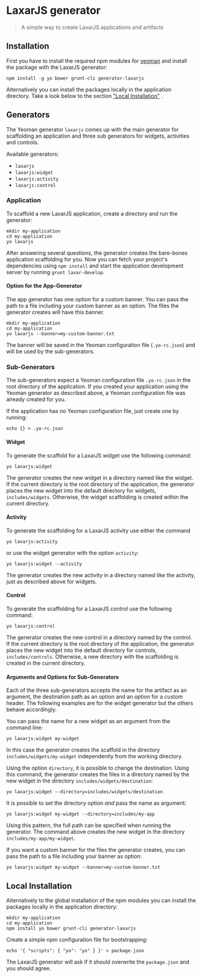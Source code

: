 # LaxarJS generator

> A simple way to create LaxarJS applications and artifacts


## Installation

First you have to install the required npm modules for [yeoman](http://yeoman.io/) and install the package with the LaxarJS generator:
```
npm install -g yo bower grunt-cli generator-laxarjs
```

Alternatively you can install the packages locally in the application directory.
Take a look below to the section ["Local Installation"](#local-installation) .


## Generators

The Yeoman generator `laxarjs` comes up with the main generator for scaffolding an application and three sub generators for widgets, activities and controls.

Available generators:
- `laxarjs`
- `laxarjs:widget`
- `laxarjs:activity`
- `laxarjs:control`


### Application

To scaffold a new LaxarJS application, create a directory and run the generator:

```console
mkdir my-application
cd my-application
yo laxarjs
```

After answering several questions, the generator creates the bare-bones application scaffolding for you.
Now you can fetch your project's dependencies using `npm install` and start the application development server by running `grunt laxar-develop`.


#### Option for the App-Generator

The app generator has one option for a custom banner.
You can pass the path to a file including your custom banner as an option.
The files the generator creates will have this banner.

```console
mkdir my-application
cd my-application
yo laxarjs --banner=my-custom-banner.txt
```

The banner will be saved in the Yeoman configuration file (`.yo-rc.json`) and will be used by the sub-generators.


### Sub-Generators

The sub-generators expect a Yeoman configuration file `.yo-rc.json` in the root directory of the application.
If you created your application using the Yeoman generator as described above, a Yeoman configuration file was already created for you.

If the application has no Yeoman configuration file, just create one by running:

```console
echo {} > .yo-rc.json
```


#### Widget

To generate the scaffold for a LaxarJS widget use the following command:

```console
yo laxarjs:widget
```

The generator creates the new widget in a directory named like the widget.
If the current directory is the root directory of the application, the generator places the new widget into the default directory for widgets, `includes/widgets`.
Otherwise, the widget scaffolding is created within the current directory.


#### Activity

To generate the scaffolding for a LaxarJS activity use either the command

```console
yo laxarjs:activity
```

or use the widget generator with the option `activity`:

```console
yo laxarjs:widget --activity
```

The generator creates the new activity in a directory named like the activity, just as described above for widgets.


#### Control

To generate the scaffolding for a LaxarJS control use the following command:

```console
yo laxarjs:control
```

The generator creates the new control in a directory named by the control.
If the current directory is the root directory of the application, the generator places the new widget into the default directory for controls, `includes/controls`.
Otherwise, a new directory with the scaffolding is created in the current directory.


#### Arguments and Options for Sub-Generators

Each of the three sub-generators accepts the name for the artifact as an argument, the destination path as an option and an option for a custom header.
The following examples are for the widget generator but the others behave accordingly.

You can pass the name for a new widget as an argument from the command line:

```console
yo laxarjs:widget my-widget
```

In this case the generator creates the scaffold in the directory `includes/widgets/my-widget` independently from the working directory.


Using the option `directory`, it is possible to change the destination.
Using this command, the generator creates the files in a directory named by the new widget in the directory `includes/widgets/destination`:

```console
yo laxarjs:widget --directory=includes/widgets/destination
```

It is possible to set the directory option *and* pass the name as argument:

```console
yo laxarjs:widget my-widget --directory=includes/my-app
```

Using this pattern, the full path can be specified when running the generator.
The command above creates the new widget in the directory `includes/my-app/my-widget`.

If you want a custom banner for the files the generator creates, you can pass the path to a file including your banner as option:

```console
yo laxarjs:widget my-widget --banner=my-custom-banner.txt
```


## Local Installation

Alternatively to the global installation of the npm modules you can install the packages locally in the application directory:

```
mkdir my-application
cd my-application
npm install yo bower grunt-cli generator-laxarjs
```

Create a simple npm configuration file for bootstrapping:

```
echo '{ "scripts": { "yo": "yo" } }' > package.json
```

The LaxarJS generator will ask if it should overwrite the `package.json` and you should agree.
